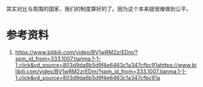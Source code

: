 其实对比与周围的国家，我们的制度算好的了。因为这个本来就很难做到公平。
# 参考资料
1. https://www.bilibili.com/video/BV1wRM2zrEDm/?spm_id_from=333.1007.tianma.1-1-1.click&vd_source=803d9da6b5d9f4e6463c1a347cfbc91ahttps://www.bilibili.com/video/BV1wRM2zrEDm/?spm_id_from=333.1007.tianma.1-1-1.click&vd_source=803d9da6b5d9f4e6463c1a347cfbc91a